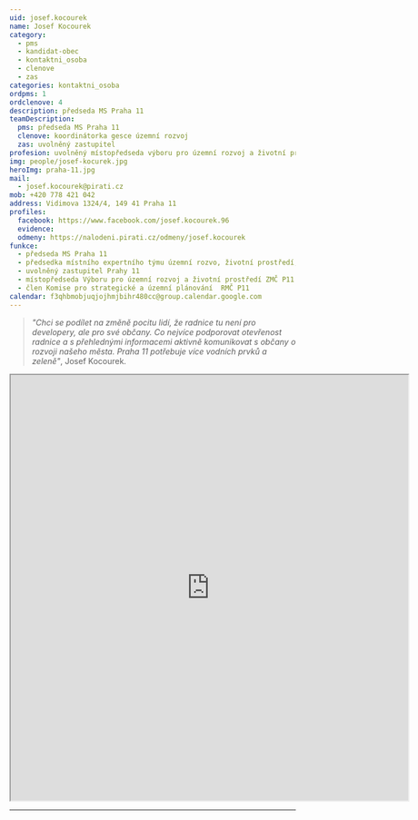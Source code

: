 ```yaml
---
uid: josef.kocourek
name: Josef Kocourek
category:
  - pms
  - kandidat-obec
  - kontaktni_osoba
  - clenove
  - zas
categories: kontaktni_osoba    
ordpms: 1
ordclenove: 4
description: předseda MS Praha 11
teamDescription:
  pms: předseda MS Praha 11
  clenove: koordinátorka gesce územní rozvoj
  zas: uvolněný zastupitel
profesion: uvolněný místopředseda výboru pro územní rozvoj a životní prostředí
img: people/josef-kocurek.jpg
heroImg: praha-11.jpg
mail:
  - josef.kocourek@pirati.cz
mob: +420 778 421 042
address: Vidimova 1324/4, 149 41 Praha 11
profiles:
  facebook: https://www.facebook.com/josef.kocourek.96
  evidence: 
  odmeny: https://nalodeni.pirati.cz/odmeny/josef.kocourek
funkce:
  - předseda MS Praha 11
  - předsedka místního expertního týmu územní rozvo, životní prostředí, doprava
  - uvolněný zastupitel Prahy 11
  - místopředseda Výboru pro územní rozvoj a životní prostředí ZMČ P11
  - člen Komise pro strategické a územní plánování  RMČ P11
calendar: f3qhbmobjuqjojhmjbihr480cc@group.calendar.google.com
---
```




>*"Chci se podílet na změně pocitu lidí, že radnice tu není pro developery, ale pro své občany. Co nejvíce podporovat otevřenost radnice a s přehlednými informacemi aktivně komunikovat s občany o rozvoji našeho města. Praha 11 potřebuje více vodních prvků a zeleně"*, Josef Kocourek.


<iframe width="700" height="750" src="https://calendar.google.com/calendar/u/0/embed?src=f3qhbmobjuqjojhmjbihr480cc@group.calendar.google.com&ctz=Europe/Prague"></iframe>

---
